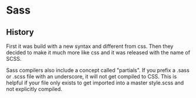Sass
========================
## History
First it was build with a new syntax and different from css. Then they decided to make it much more like css and it was released with the name of SCSS.

Sass compilers also include a concept called "partials". If you prefix a .sass or .scss file with an underscore, it will not get compiled to CSS. This is helpful if your file only exists to get imported into a master style.scss and not explicitly compiled. 